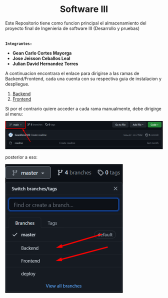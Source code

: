 <h1 align="center">Software III</h1>
Este Repositorio tiene como funcion principal el almacenamiento del proyecto final de Ingenieria de software III (Desarrollo y pruebas) </br></br>

<strong>`Integrantes:`</strong>
<ul>
<li><strong>Gean Carlo Cortes Mayorga</strong></li>
<li><strong>Jose Jeisson Ceballos Leal</strong></li>
<li><strong>Julian David Hernandez Torres</strong></li>
</ul>

A continuacion encontrara el enlace para dirigirse a las ramas de Backend/Frontend, cada una cuenta con su respectiva guia de instalacion y despliegue.

<ol>
    <li><a href="https://github.com/GeanDev2022/Software/tree/Backend">Backend</a></li>
    <li><a href="https://github.com/GeanDev2022/Software/tree/Frontend">Frontend</a></li>
</ol>

Si por el contrario quiere acceder a cada rama manualmente, debe dirigirge al menu:

<img src="./Img/Screenshot_1.png"/>

posterior a eso:

<img src="./Img/Screenshot_2.png"/>
